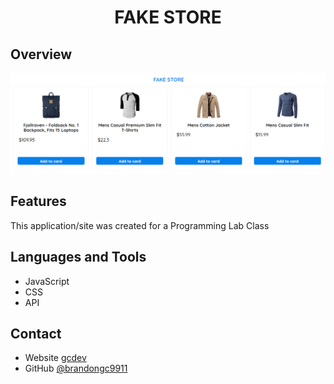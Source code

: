 

<h1 align="center">FAKE STORE</h1>


## Overview

!['APP'](fakeStore.png)


## Features

This application/site was created for a Programming Lab Class

## Languages and Tools
* JavaScript
* CSS
* API

## Contact

- Website [gcdev](https://gcdev.alwaysdata.net)
- GitHub [@brandongc9911](https://github.com/brandongc9911)

